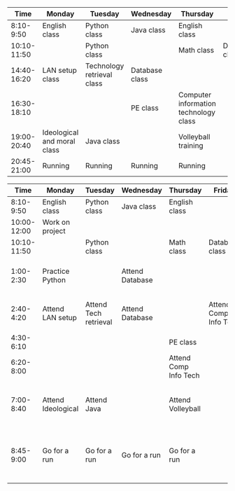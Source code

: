 | Time        | Monday       | Tuesday      | Wednesday    | Thursday     | Friday       | Saturday     | Sunday       |
| -----------| ------------| ------------| ------------| ------------| ------------| ------------| ------------|
| 8:10-9:50  | English class| Python class| Java class  | English class|              |              |              |
| 10:10-11:50|              | Python class|              | Math class   | Database class|              |              |
| 14:40-16:20| LAN setup class| Technology retrieval class| Database class|              |              |              |              |
| 16:30-18:10|              |              | PE class    | Computer information technology class| |              |              |
| 19:00-20:40| Ideological and moral class| Java class |              | Volleyball training| |              | Meeting      |
| 20:45-21:00| Running      | Running      | Running      | Running      |              |              |              |

| Time        | Monday            | Tuesday          | Wednesday         | Thursday             | Friday                | Saturday                                | Sunday                              |
| -----------| -----------------| ----------------| ------------------| ---------------------| ----------------------| ---------------------------------------|------------------------------------|
| 8:10-9:50  | English class     | Python class     | Java class        | English class        |                       |                                        |                                    |
| 10:00-12:00 | Work on project   |                  |                    |                       |                       |                                        |                                    |
| 10:10-11:50 |                   | Python class     |                    | Math class           | Database class        |                                        |                                    |
| 1:00-2:30   | Practice Python   |                  | Attend Database    |                       |                       | Attend LAN setup class                 |                                    |
| 2:40-4:20   | Attend LAN setup  | Attend Tech retrieval| Attend Database|                       | Attend Comp Info Tech | Attend Tech retrieval class             |                                    |
| 4:30-6:10   |                   |                  |                    | PE class              |                       |                                        |                                    |
| 6:20-8:00   |                   |                  |                    | Attend Comp Info Tech|                       |                                        |                                    |
| 7:00-8:40   | Attend Ideological| Attend Java      |                    | Attend Volleyball    |                       |                                        | Attend meeting or work on projects |
| 8:45-9:00   | Go for a run      | Go for a run     | Go for a run       | Go for a run          |                       | Attend LAN setup class or go for a run|                                  |
